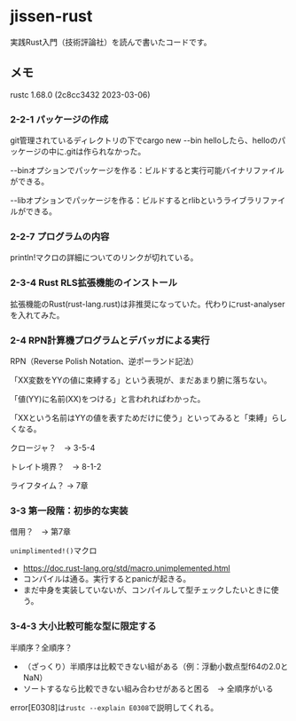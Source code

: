 # jissen-rust
実践Rust入門（技術評論社）を読んで書いたコードです。

## メモ
rustc 1.68.0 (2c8cc3432 2023-03-06)
### 2-2-1 パッケージの作成
git管理されているディレクトリの下でcargo new --bin helloしたら、helloのパッケージの中に.gitは作られなかった。 

--binオプションでパッケージを作る：ビルドすると実行可能バイナリファイルができる。

--libオプションでパッケージを作る：ビルドするとrlibというライブラリファイルができる。

### 2-2-7 プログラムの内容
println!マクロの詳細についてのリンクが切れている。

### 2-3-4 Rust RLS拡張機能のインストール
拡張機能のRust(rust-lang.rust)は非推奨になっていた。代わりにrust-analyserを入れてみた。

### 2-4 RPN計算機プログラムとデバッガによる実行
RPN（Reverse Polish Notation、逆ポーランド記法）

「XX変数をYYの値に束縛する」という表現が、まだあまり腑に落ちない。

「値(YY)に名前(XX)をつける」と言われればわかった。

「XXという名前はYYの値を表すためだけに使う」といってみると「束縛」らしくなる。

クロージャ？　→ 3-5-4

トレイト境界？　→ 8-1-2

ライフタイム？ → 7章

### 3-3 第一段階：初歩的な実装

借用？　→ 第7章

`unimplimented!()`マクロ
- https://doc.rust-lang.org/std/macro.unimplemented.html
- コンパイルは通る。実行するとpanicが起きる。
- まだ中身を実装していないが、コンパイルして型チェックしたいときに使う。

### 3-4-3 大小比較可能な型に限定する
半順序？全順序？

- （ざっくり）半順序は比較できない組がある（例：浮動小数点型f64の2.0とNaN）
- ソートするなら比較できない組み合わせがあると困る　→ 全順序がいる

error[E0308]は`rustc --explain E0308`で説明してくれる。